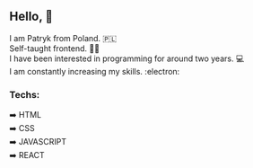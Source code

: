 ## Hello, 👋  
I am Patryk from Poland. :poland:  
Self-taught frontend.  :man_student:  
I have been interested in programming for around two years. :computer:  
I am constantly increasing my skills.  :electron:  

### Techs:
:arrow_right: HTML  
:arrow_right: CSS  
:arrow_right: JAVASCRIPT  
:arrow_right: REACT  
